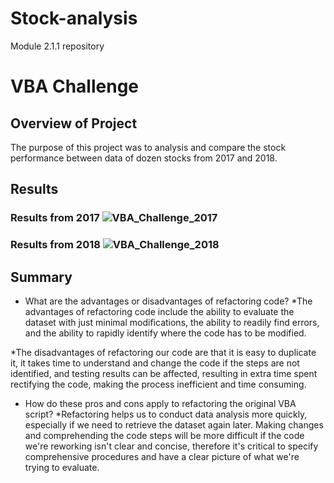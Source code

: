 # Stock-analysis
Module 2.1.1 repository 
# VBA Challenge

## Overview of Project

The purpose of this project was to analysis and compare the stock performance between data of dozen stocks from 2017 and 2018.

## Results

### Results from 2017 ![VBA_Challenge_2017](https://user-images.githubusercontent.com/93439516/142747921-4973b8d6-672c-4dfc-a945-e7210151386d.png)

### Results from 2018 ![VBA_Challenge_2018](https://user-images.githubusercontent.com/93439516/142747925-e5177948-23ed-476f-8ba1-c648358fc8ac.png)

## Summary

- What are the advantages or disadvantages of refactoring code?
*The advantages of refactoring code include the ability to evaluate the dataset with just minimal modifications, the ability to readily find errors, and the ability to rapidly identify where the code has to be modified.

*The disadvantages of refactoring our code are that it is easy to duplicate it, it takes time to understand and change the code if the steps are not identified, and testing results can be affected, resulting in extra time spent rectifying the code, making the process inefficient and time consuming.


- How do these pros and cons apply to refactoring the original VBA script? 
*Refactoring helps us to conduct data analysis more quickly, especially if we need to retrieve the dataset again later. Making changes and comprehending the code steps will be more difficult if the code we're reworking isn't clear and concise, therefore it's critical to specify comprehensive procedures and have a clear picture of what we're trying to evaluate.


